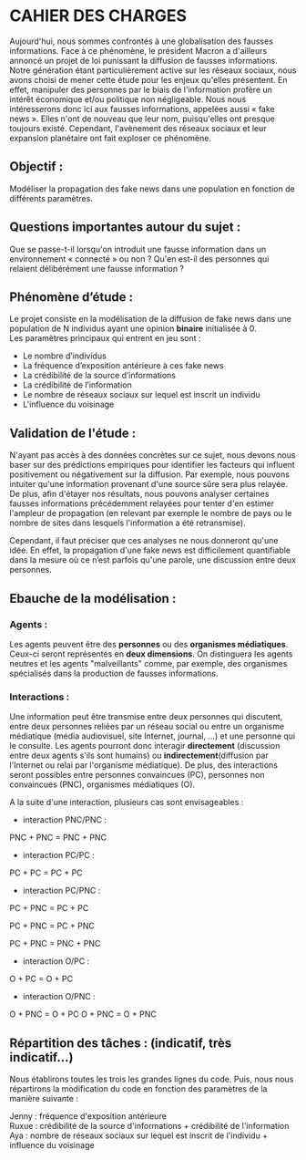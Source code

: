 # CAHIER DES CHARGES


Aujourd'hui, nous sommes confrontés à une globalisation des fausses informations. Face à ce phénomène, le président Macron a d'ailleurs annoncé un projet de loi punissant la diffusion de fausses informations. Notre génération étant particulièrement active sur les réseaux sociaux, nous avons choisi de mener cette étude pour les enjeux qu'elles présentent.  En effet, manipuler des personnes par le biais de l'information profère un intérêt économique et/ou politique non négligeable.
Nous nous intéresserons donc ici aux fausses informations, appelées aussi « fake news ». Elles n'ont de nouveau que leur nom, puisqu'elles ont presque toujours existé. Cependant, l'avènement des réseaux sociaux et leur expansion planétaire ont fait exploser ce phénomène.

## Objectif :

Modéliser la propagation des fake news dans une population en fonction de différents paramètres.
	
## Questions importantes autour du sujet :

Que se passe-t-il lorsqu'on introduit une fausse information dans un environnement « connecté » ou non ?
Qu'en est-il des personnes qui relaient délibérément une fausse information ?

## Phénomène d’étude :

Le projet consiste en la modélisation de la diffusion de fake news dans une population de N individus ayant une opinion **binaire** initialisée à 0.  
Les paramètres principaux qui entrent en jeu sont :
- Le nombre d’individus
- La fréquence d’exposition antérieure à ces fake news
- La crédibilité de la source d’informations
- La crédibilité de l’information
- Le nombre de réseaux sociaux sur lequel est inscrit un individu
- L'influence du voisinage

## Validation de l'étude :

N'ayant pas accès à des données concrètes sur ce sujet, nous devons nous baser sur des prédictions empiriques pour identifier les facteurs qui influent positivement ou négativement sur la diffusion. Par exemple, nous pouvons intuiter qu'une information provenant d'une source sûre sera plus relayée. De plus, afin d'étayer nos résultats, nous pouvons analyser certaines fausses informations précédemment relayées pour tenter d'en estimer l'ampleur de propagation (en relevant par exemple le nombre de pays ou le nombre de sites dans lesquels l'information a été retransmise).

Cependant, il faut préciser que ces analyses ne nous donneront qu'une idée. En effet, la propagation d'une fake news est difficilement quantifiable dans la mesure où ce n’est parfois qu'une parole, une discussion entre deux personnes.


## Ebauche de la modélisation :

### Agents :
Les agents peuvent être des **personnes** ou des **organismes médiatiques**. Ceux-ci seront représentés en **deux dimensions**. On distinguera les agents neutres et les agents "malveillants" comme, par exemple, des organismes spécialisés dans la production de fausses informations.

### Interactions :
Une information peut être transmise entre deux personnes qui discutent, entre deux personnes reliées par un réseau social ou entre un organisme médiatique (média audiovisuel, site Internet, journal, …) et une personne qui le consulte. Les agents pourront donc interagir **directement** (discussion entre deux agents s'ils sont humains) ou **indirectement**(diffusion par l'Internet ou relai par l'organisme médiatique). De plus, des interactions seront possibles entre personnes convaincues (PC), personnes non convaincues (PNC), organismes médiatiques (O).

A la suite d'une interaction, plusieurs cas sont envisageables :
- interaction PNC/PNC :

PNC + PNC 	= PNC + PNC
- interaction PC/PC :

PC + PC 	= PC + PC
- interaction PC/PNC :

PC + PNC 	= PC + PC

PC + PNC 	= PC + PNC

PC + PNC 	= PNC + PNC
- interaction O/PC :

O + PC 		= O + PC
- interaction O/PNC :

O + PNC 	= O + PC
O + PNC 	= O + PNC

## Répartition des tâches : (indicatif, très indicatif…)

Nous établirons toutes les trois les grandes lignes du code. Puis, nous nous répartirons la modification du code en fonction des paramètres de la manière suivante :
        
Jenny : fréquence d'exposition antérieure  
Ruxue : crédibilité de la source d'informations + crédibilité de l'information  
Aya : nombre de réseaux sociaux sur lequel est inscrit de l'individu + influence du voisinage
